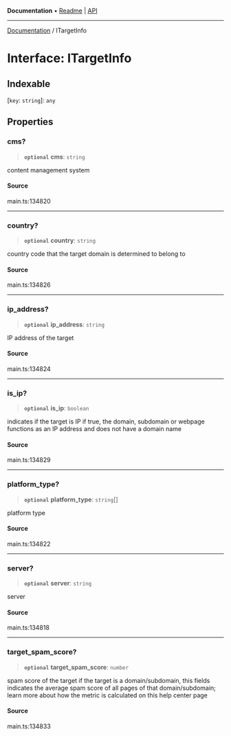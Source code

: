 **Documentation** • [Readme](../README.md) \| [API](../globals.md)

***

[Documentation](../README.md) / ITargetInfo

# Interface: ITargetInfo

## Indexable

 \[`key`: `string`\]: `any`

## Properties

### cms?

> **`optional`** **cms**: `string`

content management system

#### Source

main.ts:134820

***

### country?

> **`optional`** **country**: `string`

country code that the target domain is determined to belong to

#### Source

main.ts:134826

***

### ip\_address?

> **`optional`** **ip\_address**: `string`

IP address of the target

#### Source

main.ts:134824

***

### is\_ip?

> **`optional`** **is\_ip**: `boolean`

indicates if the target is IP
if true, the domain, subdomain or webpage functions as an IP address and does not have a domain name

#### Source

main.ts:134829

***

### platform\_type?

> **`optional`** **platform\_type**: `string`[]

platform type

#### Source

main.ts:134822

***

### server?

> **`optional`** **server**: `string`

server

#### Source

main.ts:134818

***

### target\_spam\_score?

> **`optional`** **target\_spam\_score**: `number`

spam score of the target
if the target is a domain/subdomain, this fields indicates the average spam score of all pages of that domain/subdomain;
learn more about how the metric is calculated on this help center page

#### Source

main.ts:134833

